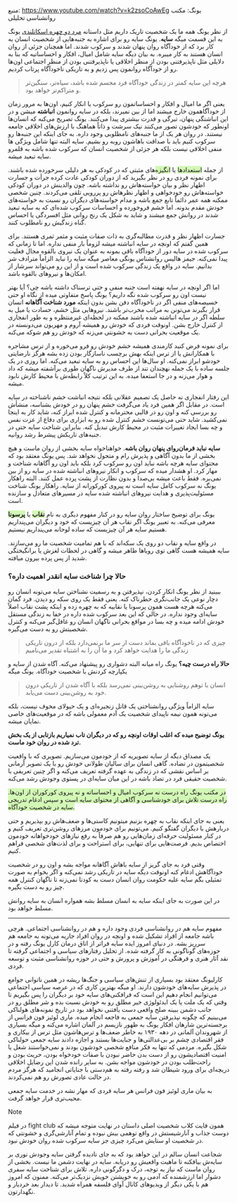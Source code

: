 منبع: https://www.youtube.com/watch?v=k2zsoCoAwEg
یونگ: مکتب روانشناسی تحلیلی

از نظر یونگ همه ما یک شخصیت تاریک داریم مثل داستانه [مرد دو چهره اسکاتلندی](https://taaghche.com/book/127632/%D8%AF%DA%A9%D8%AA%D8%B1-%D8%AC%DA%A9%DB%8C%D9%84-%D9%88-%D9%85%D8%B3%D8%AA%D8%B1-%D9%87%D8%A7%DB%8C%D8%AF) یونگ به این قسمت میگه **سایه**. یونگ سایه رو برای اشاره به جنبه‌هایی از شخصیت انسان به کار برد که از خودآگاه روان پنهان شدند و سرکوب شدند. اما همچنان جزئی از روان انسان هستند به کار میبره. به بیان دیگه سایه شامل امیال، افکار و احساساتیه که بنا به دلایلی مثل ناپذیرفتنی بودن از منظر اخلاقی یا ناپذیرفتنی بودن از منظر اجتماعی اون‌ها رو از خودآگاه روانمون پس زدیم و به تاریکی ناخودآگاه پرتاب کردیم. 

>  هرچه این سایه کمتر در زندگی خودآگاه فرد مجسم شده باشد، سیاه‌تر، سنگین‌تر و متراکم‌تر خواهد بود. 
 
 یعنی اگر ما امیال و افکار و احساساتمون رو سرکوب یا انکار کنیم، اون‌ها به مرور زمان از خودآگاهمون خارج میشند اما از بین نمیرند، بلکه در سایه روانمون **انباشته** میشن و در این انباشتگی پنهان، تیرگی و قدرت بیشتری پیدا می‌کنند.
  یونگ تصریح می‌کنه که انسان‌ها اونطور که خودشون تصور می‌کنند نیک‌ سرشت و ذاتاً هماهنگ با ارزش‌های اخلاقی جامعه نیستند. در روان هر یک از ما جنبه‌های نامطلوبی وجود داره. به جای اینکه این جنبه‌ها رو سرکوب کنیم باید با صداقت باهاشون روبه رو بشیم.
سایه البته تنها شامل ویژگی ها منفی اخلاقی نیست بلکه هر جزئی از شخصیت انسان که سرکوب شده باشه به قلمرو سایه تبعید میشه.


 از جمله <span style="background:#d3f8b6">استعدادها</span> یا <span style="background:#d3f8b6">انگیزه</span>‌های مثبتی که در کودکی به هر دلیلی سرخورده شده باشند.  برای نمونه فردی رو در نظر بگیرید که از دوران کودکی عادت کرده جرأت و جسارت اظهار نظر و بیان خواسته‌هاش رو نداشته باشه. چون والدینش در دوران کودکی خواسته‌هاش رو خودخواهی و اظهار نظرهاش رو پررویی تلقی می‌کردند. چنین شخصی ممکنه همه عمر دائماً تابع جمع باشه و مدام خواسته‌های دیگران رو نسبت به خواسته‌های خودش مقدم بدونه. اما خشم فروخورده و احساسات سرکوب شده‌ای که به سایه تبعید شدند در روانش جمع میشند و شاید به شکل یک رنج روانی مثل افسردگی یا احساس گناه زندگیش رو نامطلوب کنند. 
 
 جسارت اظهار نظر و قدرت مطالبه‌گری به ذات صفات مثبت و مثمر ثمری هستند. برای همین گفتم که اونچه در سایه انباشته میشه لزوماً بار منفی نداره. اما تا زمانی که سرکوب شده در سایه دور از خودآگاه باقی بمونه به عنوان یک نیروی بالقوه مجال فعلیت پیدا نمی‌کنه. جیمز هالیس روانشناس یونگی معاصر میگه سایه را نباید الزاماً مترادف شر بدانیم. سایه در واقع یک زندگی سرکوب شده است و از این رو می‌تواند سرشار از امکان‌ها و نیروهای بالقوه باشد.
 
  اما اگر اونچه در سایه نهفته است جنبه منفی و حتی ترسناک داشته باشه چی؟ آیا بهتر نیست اون رو سرکوب شده نگه داریم؟ یونگ پاسخ متفاوتی میده از نگاه او حتی خسیصه‌های منفی اگر در ناخودآگاه دفن بشن بدون اینکه **مورد شناخت آگاهانه** انسان قرار بگیرند می‌تونن به مراتب مخرب‌تر باشند. نیروهایی مثل خشم، حسادت یا میل به سلطه اگر در سایه انباشته شده باشند ممکنه در لحظه‌ای غیرمنتظره و به طور انفجاری از کنترل خارج بشن. اونوقت فردی که خودش رو همیشه آروم و مهربون می‌دونسته در یک موقعیت بحرانی دست به خشونتی می‌زنه که خودش رو هم شوکه می‌کنه. 
  
  برای نمونه فرض کنید کارمندی همیشه خشم خودش رو فرو می‌خوره و از ترس مشاجره با همکارانش یا از ترس اینکه بهش برچسب ناسازگار بودن زده بشه هرگز نارضایتی خودشو ابراز نمی‌کنه. او سال‌ها این احساس رو به سایه تبعید می‌کنه. اما روزی در یک جلسه ساده با یک جمله نهچندان تند از طرف مدیرش ناگهان طوری برآشفته میشه که داد و هوار می‌زنه و در جا استعفا میده. به این ترتیب کلاً رابطه‌ش با محیط کارش نابود میشه. 
  
  این رفتار انفجاری نه حاصل یک تصمیم عقلانی بلکه نتیجه انباشت خشم ناشناخته در سایه است. در مقابل اگر همین فرد یاد می‌گرفت خشم پنهان رو در خودش بشناسه، منشأش رو بررسی کنه و اون رو در قالبی محترمانه و کنترل شده ابراز کنه، شاید کار به اینجا نمی‌کشید. شاید حتی می‌تونست خشم کنترل شده رو به ابزاری برای دفاع از عزت نفس و چه بسا ایجاد تغییرات مثبت در محیط کارش تبدیل کنه. بنابراین شناخت سایه حتی در جنبه‌های تاریکش پیشرط رشد روانیه.
  
   **سایه نباید فرمان‌روای پنهان روان باشه**. خواهناخواه سایه بخشی از روان ماست و هیچ بخشی از ما بدون آگاهی و پذیرش رام و متحول نخواهد شد. پس یونگ معتقد بود که محتوای سایه هرچه باشه نباید اون رو سرکوب کرد بلکه باید اون رو آگاهانه شناخت و مهار کرد. او هشدار میده که سرکوب و انکار نیروهای انباشته شده در سایه رو از بین نمی‌بره. فقط باعث میشه بی‌صدا و بدون نظارت از پشت پرده عمل کنند. البته راهکار یونگ نه سرکوب کامل سایه است نه پیروی کورکورانه از سایه. راهکار یونگ شناخت مسئولیت‌پذیری و هدایت نیروهای انباشته شده سایه در مسیرهای متعادل و سازنده است. 


یونگ برای توضیح ساختار روان سایه رو در کنار مفهوم دیگری به نام **<span style="background:#d3f8b6">نقاب</span>** یا **<span style="background:#d3f8b6">پرسونا</span>** معرفی می‌کنه.
به تعبیر یونگ اگر نقاب هر آن چیزیست که خود و دیگران می‌پنداریم هستیم سایه هر آن چیزیست که ساده لوحانه می‌پنداریم نیستیم.

در واقع سایه و نقاب دو روی یک سکه‌اند که با هم تمامیت شخصیت ما رو می‌سازند. سایه همیشه هست گاهی توی رویاها ظاهر میشه و گاهی در لحظات لغزش یا برانگیختگی شدید از پس پرده بیرون میافته.

### حالا چرا شناخت سایه انقدر اهمیت داره؟
 ببینید از نظر یونگ انکار کردن، نپذیرفتن و به رسمیت نشناختن سایه می‌تونه انسان رو دچار نوعی یک جانب‌نگری خطرناک کنه. یعنی فقط یک روی سکه رو دیدن. فرد گمان می‌کنه هرچه هست همون پرسونا یا نقابیه که به چهره زده و اینکه پشت نقاب اصلاً سایه‌ای وجود نداره.
  در حالی که این بعد سرکوب شده داره در خفا به زندگی مستقل خودش ادامه میده و چه بسا در مواقع بحرانی ناگهان انسان رو غافل‌گیر می‌کنه و کنترل شخصیتش رو به دست می‌گیره. 

> چیزی که در ناخودآگاه باقی بماند دست از سر ما برنمی‌دارد بلکه از درون تاریکی زندگی ما را هدایت خواهد کرد و ما آن را به اشتباه تقدیر می‌نامیم
  

**حالا راه درست چیه؟** یونگ راه میانه البته دشواری رو پیشنهاد می‌کنه. آگاه شدن از سایه و یکپارچه کردنش با شخصیت خودآگاه. یونگ میگه 
> انسان با توهم روشنایی به روشن‌بینی نمی‌رسد بلکه با آگاه شدن از تاریکی درون خود به روشن‌بینی دست می‌یابد.

سایه الزاماً ویژگی روانشناختی یک قاتل زنجیره‌ای و یک حیولای مخوف نیست، بلکه می‌تونه همون نیمه ناپیدای شخصیت یک آدم معمولی باشه که در موقعیت‌های خاصی نمایان میشه.

 **یونگ توضیح میده که اغلب اوقات اونچه رو که در دیگران تاب نمیاریم بازتابی از یک بخش ترد شده در روان خود ماست.**

یک مصداق دیگه از سایه تصویریه که از خودمون می‌سازیم. تصویری که با واقعیت شخصیتمون در تضاده. گاهی انسان برای سالیان طولانی خودش رو با یک تصویر آرمانی بر اساس نقشی که در زندگی به عهده گرفته تعریف می‌کنه و اگر چنین تعریفی با شخصیت حقیقی فرد در تضاد باشه در این میان سایه‌ای در پستوی وجودش رشد می‌کنه.


<span style="background:#d3f8b6">در مکتب یونگ راه درست نه سرکوب امیال و احساساته و نه پیروی کورکوران از اون‌ها. راه درست تلاش برای خودشناسی و آگاهی از محتوای سایه است و سپس ادغام تدریجی سایه در شخصیت خودآگاه.</span> 

یعنی به جای اینکه نقاب به چهره بزنیم میتونیم کاستی‌ها و ضعف‌هاش رو بپذیریم و حتی دربارهش با دیگران گفتگو کنیم. می‌تونیم برای خودمون مرزهای روشن‌تری تعریف کنیم و در کنار مسئولیت حرفه‌ای زمان‌هایی رو هم صرفاً به رفع نیازهای خودخواهانه خودمون اختصاص بدیم. فرصت‌هایی برای تنهایی، برای استراحت و برای لذت‌های شخصی فراهم کنیم.

وقتی فرد به جای گریز از سایه باهاش آگاهانه مواجه بشه و اون رو در شخصیت خودآگاهش ادغام کنه اونوقت دیگه سایه در تاریکی رشد نمی‌کنه و اگر بخوام به صورت تمثیلی بگم سایه علیه حکومت روان انسان دست به کودتا نمی‌زنه تا ناگهان کنترل همه چیز رو به دست بگیره. 

در این صورت به جای اینکه سایه به انسان مسلط بشه همواره انسان به سایه روانش مسلط خواهد بود. 

---



مفهوم سایه هم در روانشناسی فردی وجود داره و هم در روانشناسی اجتماعی. هرچی باشه جامعه از افراد تشکیل شده و اونچه در روان افراد جاریه می‌تونه به جامعه هم سرریز بشه.
در دنیای امروز ایده سایه فراتر از اتاق درمان کارل یونگ رفته و در حوزه‌های گوناگونی به کار گرفته شده. از تحلیل رفتارهای سیاسی و اجتماعی گرفته تا نقد آثار هنری و فرهنگی در آموزش و پرورش و حتی در حوزه روانشناسی مثبت و توسعه فردی.

کارلیونگ معتقد بود بسیاری از تنش‌های سیاسی و جنگ‌ها ریشه در همین ناتوانی جوامع در پذیرش سایه‌های خودشون دارند. او میگه بهترین کاری که در عرصه سیاسی اجتماعی می‌توانیم انجام دهیم این است که فرافکنی‌های سایه خود بر دیگران را پس بگیریم تا وقتی که یک ملت یا یک ایدئولوژی خیر مطلق رو به خودش نسبت بده و شر مطلق رو در جانب دشمن ببینه صلح واقعی دست یافتنی نخواهد بود در تاریخ نمونه‌های هولناکی می‌بینیم که چگونه نپذیرفتن سایه جمعی به فاجعه انجام میده. ماری لوئیز فون فرانس از برجسته‌ترین شارهان افکار یونگ به ظهور نازیسم در آلمان اشاره می‌کنه و میگه بسیاری از شهروندان آلمانی در دهه ۱۹۳۰ به خاطر ضعف‌ها و ترس‌هاشون مثل ترس از بیکاری و فقر اقتصادی چشم بر بی‌عدالتی‌ها و جنایت‌ها بستند و اجازه دادند سایه جمعی حولناکی شکل بگیره. مردمی که تنها به فکر منافع شخصی خودشون بودند و نمی‌خواستند شغل یا امنیت اقتصادیشون رو از دست بدن حاضر نبودن با صفات خودخواه بودن، حریث بودن و راحت‌طلب بودن در خودشون مواجه بشن. به سایر رانده شدن این رضایل اخلاقی دریچه‌ای برای ورود شیطان شد و رفته رفته به هم‌دستی با جنایاتی انجامید که هرگز مردم در حالت عادی تصورش رو هم نمی‌کردند. 

به بیان ماری لوئیز فون فرانس هر سایه فردی که مهار نشه در خدمت سایه جمعی محیب‌تری قرار خواهد گرفت.

> [!NOTE]
> در فیلم fight club همون فایت کلاب شخصیت اصلی داستان در نهایت متوجه میشه که دوست جذاب و آنارشیستش در واقع توهمی بیش نبوده و تمام آنارشی‌گری و خشونتی که در شخصیت او ستایش می‌کرد چیزی جز سایه سرکوب شده روان خودش نبود.


 شجاعت انسان سالم در این خواهد بود که به جای نادیده گرفتن سایه وجودش نوری بر سایه‌ش بیافکنه تا ماهیت واقعیش رو دریابه. سایه در نهایت دشمن ما نیست. بخشی از روان ماست که نیاز به توجه، درک و دگرگونی داره. تلاش برای شناخت سایه سفری دشوار اما ارزشمنده که آدمی رو به خویشتن خویش نزدیک‌تر می‌کنه. ممنون که امروز هم با یکی دیگر از ویدیوهای کانال آوای فلسفه همراه شدید. تا دیدار بعد خردیار و نگهدارتون. 